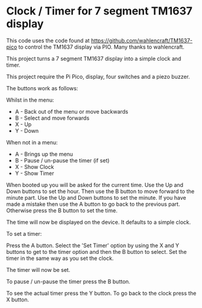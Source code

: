 # Clock / Timer for 7 segment TM1637 display

This code uses the code found at https://github.com/wahlencraft/TM1637-pico to control the TM1637 display via PIO.
Many thanks to wahlencraft.

This project turns a 7 segment TM1637 display into a simple clock and timer.

This project require the Pi Pico, display, four switches and a piezo buzzer.

The buttons work as follows:

Whilst in the menu:

- A - Back out of the menu or move backwards
- B - Select and move forwards
- X - Up
- Y - Down

When not in a menu:

- A - Brings up the menu
- B - Pause / un-pause the timer (if set)
- X - Show Clock
- Y - Show Timer


When booted up you will be asked for the current time. 
Use the Up and Down buttons to set the hour.
Then use the B button to move forward to the minute part.
Use the Up and Down buttons to set the minute.
If you have made a mistake then use the A button to go back to the previous part.
Otherwise press the B button to set the time.

The time will now be displayed on the device. It defaults to a simple clock.

To set a timer:

Press the A button.
Select the 'Set Timer' option by using the X and Y buttons to get to the timer option and then the B button to select.
Set the timer in the same way as you set the clock.

The timer will now be set.

To pause / un-pause the timer press the B button.

To see the actual timer press the Y button.
To go back to the clock press the X button.

